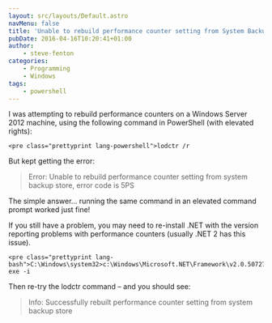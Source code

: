 ```yaml
---
layout: src/layouts/Default.astro
navMenu: false
title: 'Unable to rebuild performance counter setting from System Backup Store'
pubDate: 2016-04-16T10:20:41+01:00
author:
    - steve-fenton
categories:
    - Programming
    - Windows
tags:
    - powershell
---
```


I was attempting to rebuild performance counters on a Windows Server 2012 machine, using the following command in PowerShell (with elevated rights):

```
<pre class="prettyprint lang-powershell">lodctr /r
```

But kept getting the error:

> Error: Unable to rebuild performance counter setting from system backup store, error code is 5PS

The simple answer… running the same command in an elevated command prompt worked just fine!

If you still have a problem, you may need to re-install .NET with the version reporting problems with performance counters (usually .NET 2 has this issue).

```
<pre class="prettyprint lang-bash">C:\Windows\system32>c:\Windows\Microsoft.NET\Framework\v2.0.50727\aspnet_regiis.
exe -i
```

Then re-try the lodctr command – and you should see:

> Info: Successfully rebuilt performance counter setting from system backup store